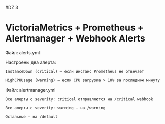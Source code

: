 #DZ 3
# VictoriaMetrics + Prometheus + Alertmanager + Webhook Alerts

Файл: alerts.yml

Настроены два алерта:

    InstanceDown (critical) — если инстанс Prometheus не отвечает

    HighCPUUsage (warning) — если CPU загрузка > 10% за последнюю минуту

Файл: alertmanager.yml

    Все алерты с severity: critical отправляются на /critical webhook

    Все алерты с severity: warning — на /warning

    Остальные — на /default


